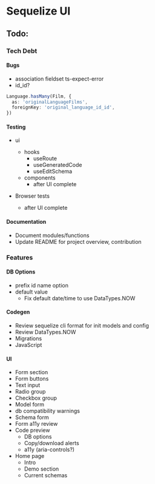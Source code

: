# Sequelize UI

## Todo:

### Tech Debt

#### Bugs

- association fieldset ts-expect-error
- id_id?

```ts
Language.hasMany(Film, {
  as: 'originalLanguageFilms',
  foreignKey: 'original_language_id_id',
})
```

#### Testing

- ui

  - hooks
    - useRoute
    - useGeneratedCode
    - useEditSchema
  - components
    - after UI complete

- Browser tests
  - after UI complete

#### Documentation

- Document modules/functions
- Update README for project overview, contribution

### Features

#### DB Options

- prefix id name option
- default value
  - Fix default date/time to use DataTypes.NOW

#### Codegen

- Review sequelize cli format for init models and config
- Review DataTypes.NOW
- Migrations
- JavaScript

#### UI

- Form section
- Form buttons
- Text input
- Radio group
- Checkbox group
- Model form
- db compatibility warnings
- Schema form
- Form a11y review
- Code preview
  - DB options
  - Copy/download alerts
  - a11y (aria-controls?)
- Home page
  - Intro
  - Demo section
  - Current schemas
